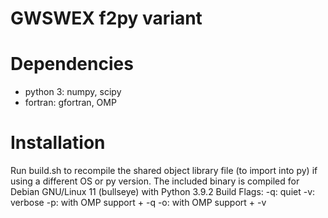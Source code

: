 # GWSWEX f2py variant

# Dependencies
* python 3: numpy, scipy
* fortran: gfortran, OMP

# Installation
Run build.sh to recompile the shared object library file (to import into py) if using a different OS or py version.
The included binary is compiled for Debian GNU/Linux 11 (bullseye) with Python 3.9.2
Build Flags:
-q: quiet
-v: verbose
-p: with OMP support + -q
-o: with OMP support + -v

